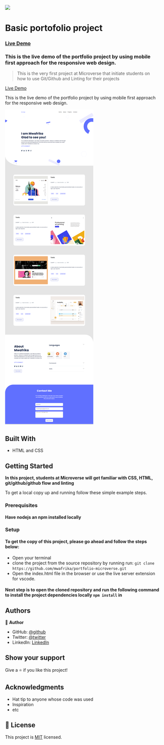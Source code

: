 ![](https://img.shields.io/badge/Microverse-blueviolet)

# Basic portofolio project


### [Live Demo](https://mwafrika.github.io/portfolio-microverse/)
### This is the live demo of the portfolio project by using mobile first approach for the responsive web design.


> This is the very first project at Microverse that initiate students on how to use Git/Github and Linting for their projects

[Live Demo](https://mwafrika.github.io/portfolio-microverse/)

This is the live demo of the portfolio project by using mobile first approach for the responsive web design.

![screenshot](./src/assert/images/desktop2.png)

## Built With

- HTML and CSS

## Getting Started

**In this project, students at Microverse will get familiar with CSS, HTML, git/github/github flow and linting**

To get a local copy up and running follow these simple example steps.

### Prerequisites

#### Have nodejs an npm installed locally

### Setup

#### To get the copy of this project, please go ahead and follow the steps below:

- Open your terminal
- clone the project from the source repository by running run: `git clone https://github.com/mwafrika/portfolio-microverse.git`
- Open the index.html file in the browser or use the live server extension for vscode.

#### Next step is to open the cloned repository and run the following command to install the project dependencies locally `npm install` in

## Authors

👤 **Author**

- GitHub: [@github](https://github.com/mwafrika)
- Twitter: [@twitter](https://twitter.com/mwafrikamufung1)
- LinkedIn: [LinkedIn](https://www.linkedin.com/in/mwafrika-mufungizi)

## Show your support

Give a ⭐️ if you like this project!

## Acknowledgments

- Hat tip to anyone whose code was used
- Inspiration
- etc

## 📝 License

This project is [MIT](./MIT.md) licensed.
